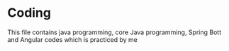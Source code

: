 # Coding
This file contains java programming, core Java programming, Spring Bott and Angular codes which is practiced by me 
